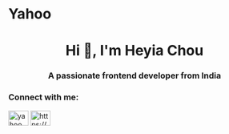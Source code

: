 # Yahoo
<h1 align="center">Hi 👋, I'm Heyia Chou</h1>
<h3 align="center">A passionate frontend developer from India</h3>

<h3 align="left">Connect with me:</h3>
<p align="left">
<a href="https://kaggle.com/yahoo" target="blank"><img align="center" src="https://raw.githubusercontent.com/rahuldkjain/github-profile-readme-generator/master/src/images/icons/Social/kaggle.svg" alt="yahoo" height="30" width="40" /></a>
<a href="https://discord.gg/https://discord.gg/4BaQgHZF" target="blank"><img align="center" src="https://raw.githubusercontent.com/rahuldkjain/github-profile-readme-generator/master/src/images/icons/Social/discord.svg" alt="https://discord.gg/4BaQgHZF" height="30" width="40" /></a>
</p>
